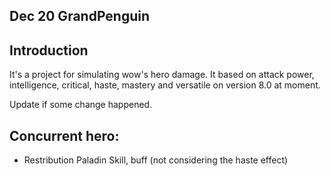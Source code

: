 Dec 20
GrandPenguin
---
## Introduction
It's a project for simulating wow's hero damage.
It based on attack power, intelligence, critical, haste, mastery and versatile on version 8.0 at moment.

Update if some change happened.

## Concurrent hero: 
- Restribution Paladin
Skill, buff
(not considering the haste effect)


